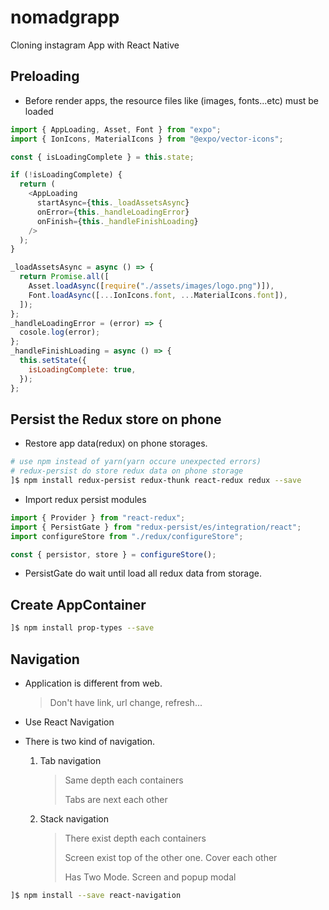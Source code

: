 # nomadgrapp

Cloning instagram App with React Native

## Preloading

* Before render apps, the resource files like (images, fonts...etc) must be loaded

```js
import { AppLoading, Asset, Font } from "expo";
import { IonIcons, MaterialIcons } from "@expo/vector-icons";

const { isLoadingComplete } = this.state;

if (!isLoadingComplete) {
  return (
    <AppLoading
      startAsync={this._loadAssetsAsync}
      onError={this._handleLoadingError}
      onFinish={this._handleFinishLoading}
    />
  );
}

_loadAssetsAsync = async () => {
  return Promise.all([
    Asset.loadAsync([require("./assets/images/logo.png")]),
    Font.loadAsync([...IonIcons.font, ...MaterialIcons.font]),
  ]);
};
_handleLoadingError = (error) => {
  cosole.log(error);
};
_handleFinishLoading = async () => {
  this.setState({
    isLoadingComplete: true,
  });
};
```

## Persist the Redux store on phone

* Restore app data(redux) on phone storages.

```bash
# use npm instead of yarn(yarn occure unexpected errors)
# redux-persist do store redux data on phone storage
]$ npm install redux-persist redux-thunk react-redux redux --save
```

* Import redux persist modules

```js
import { Provider } from "react-redux";
import { PersistGate } from "redux-persist/es/integration/react";
import configureStore from "./redux/configureStore";

const { persistor, store } = configureStore();
```

* PersistGate do wait until load all redux data from storage.

## Create AppContainer

```bash
]$ npm install prop-types --save
```

## Navigation

* Application is different from web.
  > Don't have link, url change, refresh...
* Use React Navigation

* There is two kind of navigation.
  1.  Tab navigation
      > Same depth each containers
      >
      > Tabs are next each other
  2.  Stack navigation
      > There exist depth each containers
      >
      > Screen exist top of the other one. Cover each other
      >
      > Has Two Mode. Screen and popup modal

```bash
]$ npm install --save react-navigation
```
